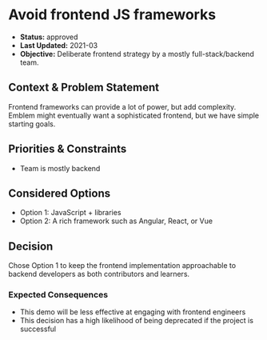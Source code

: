 # Avoid frontend JS frameworks

* **Status:** approved
* **Last Updated:** 2021-03
* **Objective:** Deliberate frontend strategy by a mostly full-stack/backend team.

## Context & Problem Statement

Frontend frameworks can provide a lot of power, but add complexity. Emblem might eventually want a sophisticated frontend, but we have simple starting goals.

## Priorities & Constraints <!-- optional -->

* Team is mostly backend

## Considered Options

* Option 1: JavaScript + libraries
* Option 2: A rich framework such as Angular, React, or Vue

## Decision

Chose Option 1 to keep the frontend implementation approachable to backend developers as both contributors and learners.

### Expected Consequences <!-- optional -->

* This demo will be less effective at engaging with frontend engineers
* This decision has a high likelihood of being deprecated if the project is successful
